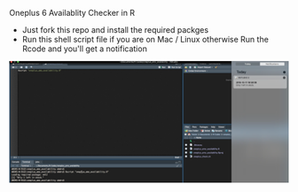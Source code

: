 Oneplus 6 Availablity Checker in R

* Just fork this repo and install the required packges
* Run this shell script file if you are on Mac / Linux otherwise Run the Rcode and you'll get a notification

![screenshot](oneplus_notify.png)